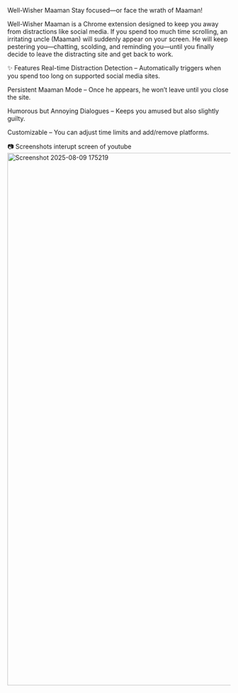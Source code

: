 Well-Wisher Maaman
Stay focused—or face the wrath of Maaman!

Well-Wisher Maaman is a Chrome extension designed to keep you away from distractions like social media.
If you spend too much time scrolling, an irritating uncle (Maaman) will suddenly appear on your screen.
He will keep pestering you—chatting, scolding, and reminding you—until you finally decide to leave the distracting site and get back to work.

✨ Features
Real-time Distraction Detection – Automatically triggers when you spend too long on supported social media sites.

Persistent Maaman Mode – Once he appears, he won’t leave until you close the site.

Humorous but Annoying Dialogues – Keeps you amused but also slightly guilty.

Customizable – You can adjust time limits and add/remove platforms.

📷 Screenshots
interupt screen of youtube
<img width="1920" height="1200" alt="Screenshot 2025-08-09 175219" src="https://github.com/user-attachments/assets/c00ce50f-5670-4674-ac21-f0d14e3338e4" />

